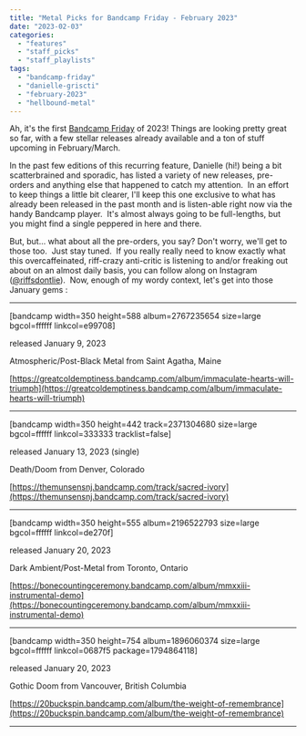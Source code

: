 ```yaml
---
title: "Metal Picks for Bandcamp Friday - February 2023"
date: "2023-02-03"
categories: 
  - "features"
  - "staff_picks"
  - "staff_playlists"
tags: 
  - "bandcamp-friday"
  - "danielle-griscti"
  - "february-2023"
  - "hellbound-metal"
---
```


Ah, it's the first [Bandcamp Friday](https://isitbandcampfriday.com/) of 2023! Things are looking pretty great so far, with a few stellar releases already available and a ton of stuff upcoming in February/March.

In the past few editions of this recurring feature, Danielle (hi!) being a bit scatterbrained and sporadic, has listed a variety of new releases, pre-orders and anything else that happened to catch my attention.  In an effort to keep things a little bit clearer, I'll keep this one exclusive to what has already been released in the past month and is listen-able right now via the handy Bandcamp player.  It's almost always going to be full-lengths, but you might find a single peppered in here and there.

But, but... what about all the pre-orders, you say? Don't worry, we'll get to those too.  Just stay tuned.  If you really really need to know exactly what this overcaffeinated, riff-crazy anti-critic is listening to and/or freaking out about on an almost daily basis, you can follow along on Instagram ([@riffsdontlie](https://www.instagram.com/riffsdontlie/)).  Now, enough of my wordy context, let's get into those January gems :

* * *

\[bandcamp width=350 height=588 album=2767235654 size=large bgcol=ffffff linkcol=e99708\]

released January 9, 2023

Atmospheric/Post-Black Metal from Saint Agatha, Maine

[https://greatcoldemptiness.bandcamp.com/album/immaculate-hearts-will-triumph](https://greatcoldemptiness.bandcamp.com/album/immaculate-hearts-will-triumph)

* * *

\[bandcamp width=350 height=442 track=2371304680 size=large bgcol=ffffff linkcol=333333 tracklist=false\]

released January 13, 2023 (single)

Death/Doom from Denver, Colorado

[https://themunsensnj.bandcamp.com/track/sacred-ivory](https://themunsensnj.bandcamp.com/track/sacred-ivory)

* * *

\[bandcamp width=350 height=555 album=2196522793 size=large bgcol=ffffff linkcol=de270f\]

released January 20, 2023

Dark Ambient/Post-Metal from Toronto, Ontario

[https://bonecountingceremony.bandcamp.com/album/mmxxiii-instrumental-demo](https://bonecountingceremony.bandcamp.com/album/mmxxiii-instrumental-demo)

* * *

\[bandcamp width=350 height=754 album=1896060374 size=large bgcol=ffffff linkcol=0687f5 package=1794864118\]

released January 20, 2023

Gothic Doom from Vancouver, British Columbia

[https://20buckspin.bandcamp.com/album/the-weight-of-remembrance](https://20buckspin.bandcamp.com/album/the-weight-of-remembrance)

* * *
